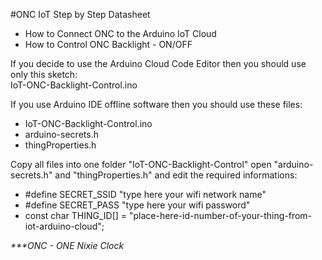 #ONC IoT Step by Step Datasheet
- How to Connect ONC to the Arduino IoT Cloud
- How to Control ONC Backlight - ON/OFF

If you decide to use the Arduino Cloud Code Editor then you should use only this sketch: <br/>
IoT-ONC-Backlight-Control.ino

If you use Arduino IDE offline software then you should use these files: 
- IoT-ONC-Backlight-Control.ino
- arduino-secrets.h
- thingProperties.h

Copy all files into one folder "IoT-ONC-Backlight-Control" 
open "arduino-secrets.h" and "thingProperties.h" and edit the required informations:

- #define SECRET_SSID "type here your wifi network name"
- #define SECRET_PASS "type here your wifi password"
- const char THING_ID[] = "place-here-id-number-of-your-thing-from-iot-arduino-cloud";

_***ONC - ONE Nixie Clock_
